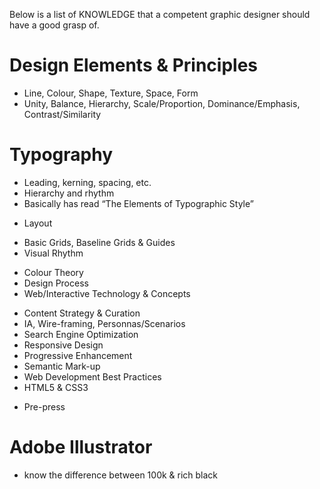 Below is a list of KNOWLEDGE that a competent graphic designer should have a good grasp of.

# Design Elements & Principles
- Line, Colour, Shape, Texture, Space, Form
- Unity, Balance, Hierarchy, Scale/Proportion, Dominance/Emphasis, Contrast/Similarity

# Typography
- Leading, kerning, spacing, etc.
- Hierarchy and rhythm
- Basically has read “The Elements of Typographic Style”
* Layout
- Basic Grids, Baseline Grids & Guides
- Visual Rhythm
* Colour Theory
* Design Process
* Web/Interactive Technology & Concepts
- Content Strategy & Curation
- IA, Wire-framing, Personnas/Scenarios 
- Search Engine Optimization
- Responsive Design
- Progressive Enhancement
- Semantic Mark-up
- Web Development Best Practices
- HTML5 & CSS3
* Pre-press

# Adobe Illustrator
* know the difference between 100k & rich black